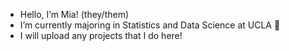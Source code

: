 - Hello, I’m Mia! (they/them)
- I’m currently majoring in Statistics and Data Science at UCLA 🤖
- I will upload any projects that I do here!

<!---
miaw06/miaw06 is a ✨ special ✨ repository because its `README.md` (this file) appears on your GitHub profile.
You can click the Preview link to take a look at your changes.
--->
